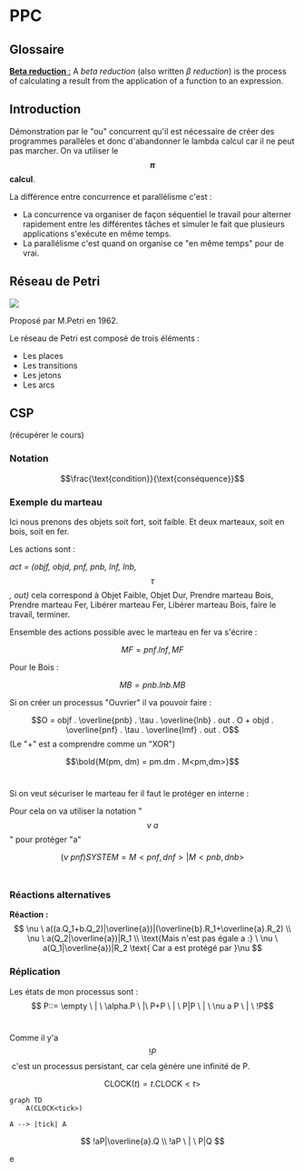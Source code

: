 # PPC

## Glossaire

[**Beta reduction** :](https://wiki.haskell.org/Beta_reduction) A *beta reduction* (also written *β reduction*) is the process of calculating a result from the application of a function to an expression.

## Introduction

Démonstration par le "ou" concurrent qu'il est nécessaire de créer des programmes parallèles et donc d'abandonner le lambda calcul car il ne peut pas marcher. On va utiliser le **$$\pi$$ calcul**.

La différence entre concurrence et parallélisme c'est :

- La concurrence va organiser de façon séquentiel le travail pour alterner rapidement entre les différentes tâches et simuler le fait que plusieurs applications s'exécute en même temps.
- La parallélisme c'est quand on organise ce "en même temps" pour de vrai.

 ## Réseau de Petri

![](https://upload.wikimedia.org/wikipedia/commons/d/d7/Animated_Petri_net_commons.gif)

Proposé par M.Petri en 1962. 

Le réseau de Petri est composé de trois éléments :

- Les places 
- Les transitions
- Les jetons
- Les arcs

## CSP

(récupérer le cours)

### Notation

$$\frac{\text{condition}}{\text{conséquence}}$$

### Exemple du marteau

Ici nous prenons des objets soit fort, soit faible. Et deux marteaux, soit en bois, soit en fer. 

Les actions sont :

*act = (objf, objd, pnf, pnb, lnf, lnb, $$\tau$$, out)* cela correspond à Objet Faible, Objet Dur, Prendre marteau Bois, Prendre marteau Fer, Libérer marteau Fer, Libérer marteau Bois, faire le travail, terminer.

Ensemble des actions possible avec le marteau en fer va s'écrire :

$$MF = pnf . lnf, MF$$

Pour le Bois :

$$MB = pnb . lnb . MB$$

Si on créer un processus "Ouvrier" il va pouvoir faire :

$$O = objf . \overline{pnb} . \tau . \overline{lnb} . out . O + objd . \overline{pnf} . \tau . \overline{lmf} . out . O$$ (Le "+" est a comprendre comme un "XOR")

 $$\bold{M(pm, dm) = pm.dm . M<pm,dm>}$$​​​



Si on veut sécuriser le marteau fer il faut le protéger en interne :

Pour cela on va utiliser la notation "$$\nu \ a$$" pour protéger "a"

$$(\nu \ pnf) SYSTEM = M<pnf, dnf> | M<pnb, dnb>$$​​​​ 

### Réactions alternatives

**Réaction :**
$$
\nu \ a((a.Q_1+b.Q_2)|\overline{a})|(\overline{b}.R_1+\overline{a}.R_2) \\
\nu \ a(Q_2|\overline{a})|R_1 \\ 
\text{Mais n'est pas égale a :} \ \nu \ a(Q_1|\overline{a})|R_2 \text{ Car a est protégé par }\nu
$$

### Réplication

Les états de mon processus sont : $$ P::= \empty \  | \ \alpha.P  \ |\ P+P \ | \ P|P \ | \ \nu a P \ | \ !P$$​

Comme il y'a $$!P$$​ c'est un processus persistant, car cela génére une infinité de P.

$$ \text{CLOCK}(t)=t.\text{CLOCK}<t>$$

```mermaid
graph TD
	A(CLOCK<tick>)

A --> |tick| A
```

$$
!aP|\overline{a}.Q \\
!aP \ | \ P|Q
$$

 

e
